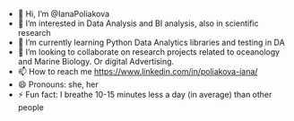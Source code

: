 - 👋 Hi, I’m @IanaPoliakova
- 👀 I’m interested in Data Analysis and BI analysis, also in scientific research
- 🌱 I’m currently learning Python Data Analytics libraries and testing in DA 
- 💞️ I’m looking to collaborate on research projects related to oceanology and Marine Biology. Or digital Advertising.
- 📫 How to reach me https://www.linkedin.com/in/poliakova-iana/
- 😄 Pronouns: she, her
- ⚡ Fun fact: I breathe 10-15 minutes less a day (in average) than other people

<!---
IanaPoliakova/IanaPoliakova is a ✨ special ✨ repository because its `README.md` (this file) appears on your GitHub profile.
You can click the Preview link to take a look at your changes.
--->
